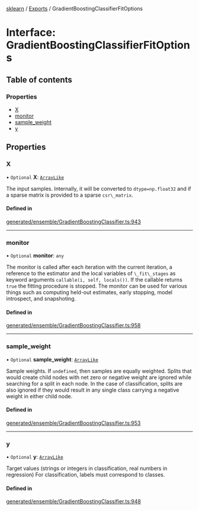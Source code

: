 [sklearn](../readme.md) / [Exports](../modules.md) / GradientBoostingClassifierFitOptions

# Interface: GradientBoostingClassifierFitOptions

## Table of contents

### Properties

- [X](GradientBoostingClassifierFitOptions.md#x)
- [monitor](GradientBoostingClassifierFitOptions.md#monitor)
- [sample\_weight](GradientBoostingClassifierFitOptions.md#sample_weight)
- [y](GradientBoostingClassifierFitOptions.md#y)

## Properties

### X

• `Optional` **X**: [`ArrayLike`](../modules.md#arraylike)

The input samples. Internally, it will be converted to `dtype=np.float32` and if a sparse matrix is provided to a sparse `csr\_matrix`.

#### Defined in

[generated/ensemble/GradientBoostingClassifier.ts:943](https://github.com/transitive-bullshit/scikit-learn-ts/blob/367336a/packages/sklearn/src/generated/ensemble/GradientBoostingClassifier.ts#L943)

___

### monitor

• `Optional` **monitor**: `any`

The monitor is called after each iteration with the current iteration, a reference to the estimator and the local variables of `\_fit\_stages` as keyword arguments `callable(i, self, locals())`. If the callable returns `true` the fitting procedure is stopped. The monitor can be used for various things such as computing held-out estimates, early stopping, model introspect, and snapshoting.

#### Defined in

[generated/ensemble/GradientBoostingClassifier.ts:958](https://github.com/transitive-bullshit/scikit-learn-ts/blob/367336a/packages/sklearn/src/generated/ensemble/GradientBoostingClassifier.ts#L958)

___

### sample\_weight

• `Optional` **sample\_weight**: [`ArrayLike`](../modules.md#arraylike)

Sample weights. If `undefined`, then samples are equally weighted. Splits that would create child nodes with net zero or negative weight are ignored while searching for a split in each node. In the case of classification, splits are also ignored if they would result in any single class carrying a negative weight in either child node.

#### Defined in

[generated/ensemble/GradientBoostingClassifier.ts:953](https://github.com/transitive-bullshit/scikit-learn-ts/blob/367336a/packages/sklearn/src/generated/ensemble/GradientBoostingClassifier.ts#L953)

___

### y

• `Optional` **y**: [`ArrayLike`](../modules.md#arraylike)

Target values (strings or integers in classification, real numbers in regression) For classification, labels must correspond to classes.

#### Defined in

[generated/ensemble/GradientBoostingClassifier.ts:948](https://github.com/transitive-bullshit/scikit-learn-ts/blob/367336a/packages/sklearn/src/generated/ensemble/GradientBoostingClassifier.ts#L948)
